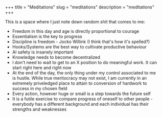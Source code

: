 +++
title = "Meditations"
slug = "meditations"
description = "meditations"
+++


This is a space where I just note down random shit that comes to me: 

* Freedom in this day and age is directly proportional to courage 
* Essentialism is the key to progress 
* Discipline is freedom - Jocko Willink (I think that's how it's spelled?)
* Hooks/Systems are the best way to cultivate productive behaviour 
* AI safety is insanely important 
* Knowledge needs to become decentralized 
* I don't need to wait to get to an X position to do meaningful work. It can start right here and right now
* At the end of the day, the only thing under my control associated to me is hustle. While true meritocracy may not exist, I am currently in an extremely priveledged place to attain to conversion of hardwork to success in my chosen field
* Every action, however huge or small is a step towards the future self
* It is a futile exercise to compare progress of oneself to other people - everybody has a different background and each individual has their strengths and weaknesses
 

